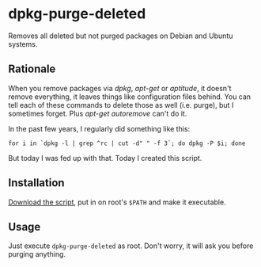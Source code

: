 dpkg-purge-deleted
==================

Removes all deleted but not purged packages on Debian and Ubuntu
systems.

Rationale
---------

When you remove packages via _dpkg_, _apt-get_ or _aptitude_, it
doesn't remove everything, it leaves things like configuration files
behind. You can tell each of these commands to delete those as well
(i.e. purge), but I sometimes forget. Plus _apt-get autoremove_ can't
do it.

In the past few years, I regularly did something like this:

    for i in `dpkg -l | grep ^rc | cut -d" " -f 3`; do dpkg -P $i; done

But today I was fed up with that. Today I created this script.

Installation
------------

[Download the script](https://raw.github.com/fhd/smvn/master/smvn),
put in on root's `$PATH` and make it executable.

Usage
-----

Just execute `dpkg-purge-deleted` as root. Don't worry, it will ask
you before purging anything.
